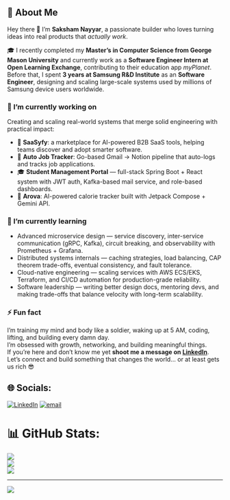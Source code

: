 ## 💫 About Me  

Hey there 👋 I’m **Saksham Nayyar**, a passionate builder who loves turning ideas into real products that *actually work*.  

🎓 I recently completed my **Master’s in Computer Science from George Mason University** and currently work as a **Software Engineer Intern at Open Learning Exchange**, contributing to their education app *myPlanet*.  
Before that, I spent **3 years at Samsung R&D Institute** as an **Software Engineer**, designing and scaling large-scale systems used by millions of Samsung device users worldwide.

### 🧩 I’m currently working on  
Creating and scaling real-world systems that merge solid engineering with practical impact: 
- 💼 **SaaSyfy**: a marketplace for AI-powered B2B SaaS tools, helping teams discover and adopt smarter software.
- 📧 **Auto Job Tracker**: Go-based Gmail → Notion pipeline that auto-logs and tracks job applications.
- 🎓 **Student Management Portal** — full-stack Spring Boot + React system with JWT auth, Kafka-based mail service, and role-based dashboards.
- 📱 **Arova**: AI-powered calorie tracker built with Jetpack Compose + Gemini API.  

### 🌱 I’m currently learning  
- Advanced microservice design — service discovery, inter-service communication (gRPC, Kafka), circuit breaking, and observability with Prometheus + Grafana.
- Distributed systems internals — caching strategies, load balancing, CAP theorem trade-offs, eventual consistency, and fault tolerance.
- Cloud-native engineering — scaling services with AWS ECS/EKS, Terraform, and CI/CD automation for production-grade reliability.
- Software leadership — writing better design docs, mentoring devs, and making trade-offs that balance velocity with long-term scalability.

### ⚡ Fun fact  
I’m training my mind and body like a soldier, waking up at 5 AM, coding, lifting, and building every damn day.  
I’m obsessed with growth, networking, and building meaningful things.  
If you’re here and don’t know me yet  **shoot me a message on [LinkedIn](https://www.linkedin.com/in/saksham-nayyar-1b90b016a/)**.  
Let’s connect and build something that changes the world... or at least gets us rich 😎  


## 🌐 Socials:
[![LinkedIn](https://img.shields.io/badge/LinkedIn-%230077B5.svg?logo=linkedin&logoColor=white)](https://linkedin.com/in/https://www.linkedin.com/in/saksham-nayyar-1b90b016a/) [![email](https://img.shields.io/badge/Email-D14836?logo=gmail&logoColor=white)](mailto:Sakshamnayyar101@gmail.com) 

# 📊 GitHub Stats:
![](https://github-readme-stats.vercel.app/api?username=sakshamnayyar&theme=dark&hide_border=false&include_all_commits=true&count_private=false)<br/>
![](https://nirzak-streak-stats.vercel.app/?user=sakshamnayyar&theme=dark&hide_border=false)<br/>
![](https://github-readme-stats.vercel.app/api/top-langs/?username=sakshamnayyar&theme=dark&hide_border=false&include_all_commits=true&count_private=false&layout=compact)

---
[![](https://visitcount.itsvg.in/api?id=sakshamnayyar&icon=0&color=0)](https://visitcount.itsvg.in)

<!-- Proudly created with GPRM ( https://gprm.itsvg.in ) -->
